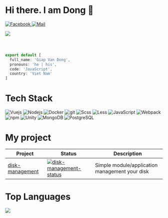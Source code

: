 <!-- Reference: https://dev.to/kritikapattalam/create-a-github-profile-readme-md-with-widgets-47j7 -->

# Hi there. I am Dong 👋

<p>
  <a title="@GiapDong.WEE" href="https://www.facebook.com/GiapDong.WEE" target="_blank ">
     <img alt="Facebook" src="https://img.shields.io/badge/-Facebook-1877f2?style=flat-square&logo=facebook&logoColor=white" />
  </a>
  <a title="@giapdong.svbk62@gmail.com" href="mailto: giapdong.svbk62@gmail.com" target="_blank">
    <img alt="Mail" src="https://img.shields.io/badge/-Gmail-F14236?style=flat-square&logo=gmail&logoColor=white" />
  </a>
</p>

<p>
  <a title="@devpstudio" href="https://www.youtube.com/devpstudio" target="_blank">
    <img style="margin-bottom: 40px;" src="https://img.shields.io/youtube/channel/subscribers/UCZTjEvCmGtCE42sRG2jJqSg?style=social"  />
  </a>
</p>

```javascript
export default [
  full_name: 'Giap Van Dong',
  pronouns: 'he | his',
  code: 'JavaScript',
  country: 'Viet Nam'
]
```

# Tech Stack
<p>
  <img alt="Vuejs" src="https://img.shields.io/badge/-Vue.js-3FB984?style=flat-square&logo=vuedotjs&logoColor=white" />
  <img alt="Nodejs" src="https://img.shields.io/badge/-Nodejs-43853d?style=flat-square&logo=Node.js&logoColor=white" />
  <img alt="Docker" src="https://img.shields.io/badge/-Docker-46a2f1?style=flat-square&logo=docker&logoColor=white" />
  <img alt="git" src="https://img.shields.io/badge/-Git-F05032?style=flat-square&logo=git&logoColor=white" />
  
  <img alt="Scss" src="https://img.shields.io/badge/-Scss-CC6699?style=flat-square&logo=sass&logoColor=white" />
  <img alt="Less" src="https://img.shields.io/badge/-Less-1D365D?style=flat-square&logo=less&logoColor=white" />
  <img alt="JavaScript" src="https://img.shields.io/badge/-JavaScript-EFD81C?style=flat-square&logo=javascript&logoColor=black" />
  <img alt="Webpack" src="https://img.shields.io/badge/-Webpack-8DD6F9?style=flat-square&logo=webpack&logoColor=white" /> 
  <img alt="npm" src="https://img.shields.io/badge/-NPM-CB3837?style=flat-square&logo=npm&logoColor=white" />
  <img alt="Unity" src="https://img.shields.io/badge/-Unity-555555?style=flat-square&logo=unity" />
  <img alt="MongoDB" src="https://img.shields.io/badge/-MongoDB-47A248?style=flat-square&logo=mongodb&logoColor=white" />
  <img alt="PostgreSQL" src="https://img.shields.io/badge/-PostgreSQL-4169E1?style=flat-square&logo=PostgreSQL&logoColor=white" />
</p>

# My project

| Project | Status | Description |
|---------|--------|-------------|
| [disk-management] | [![disk-management-status]][disk-management-package] | Simple module/application management your disk |

[disk-management]: https://github.com/giapdong/disk-management
[disk-management-status]: https://img.shields.io/npm/v/disk-management.svg
[disk-management-package]: https://npmjs.com/package/disk-management

# Top Languages
  
![](https://github-readme-stats.vercel.app/api/top-langs/?username=giapdong&layout=compact)
